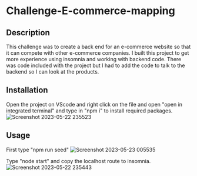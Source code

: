 # Challenge-E-commerce-mapping
 
## Description
This challenge was to create a back end for an e-commerce website so that it can compete with other e-commerce companies. I built this project to get more experience using insomnia and working with backend code. There was code included with the project but I had to add the code to talk to the backend so I can look at the products.

## Installation
Open the project on VScode and right click on the file and open "open in integrated terminal" and type in "npm i" to install required packages. 
![Screenshot 2023-05-22 235523](https://github.com/jdel-18/Challenge-E-commerce-mapping/assets/124110067/a1725828-2578-47ff-80c7-0f0d09157958)


## Usage
First type "npm run seed" 
![Screenshot 2023-05-23 005535](https://github.com/jdel-18/Challenge-E-commerce-mapping/assets/124110067/bb588f2a-cc9f-40b0-ad10-97afe4f597dd)

Type "node start" and copy the localhost route to insomnia.
![Screenshot 2023-05-22 235443](https://github.com/jdel-18/Challenge-E-commerce-mapping/assets/124110067/5acb9076-080a-4472-ba2d-cbf94dd4232e)
